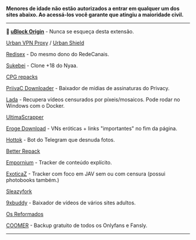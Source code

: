 **Menores de idade não estão autorizados a entrar em qualquer um dos sites abaixo.
Ao acessá-los você garante que atingiu a maioridade civil.**

---

**🌟 [**uBlock Origin**](https://github.com/gorhill/uBlock)** - Nunca se esqueça desta extensão.

[Urban VPN Proxy](https://www.urban-vpn.com/free-products/free-browser-extension/) / [Urban Shield](https://addons.mozilla.org/pt-BR/firefox/addon/urban-shield/)

[Redisex](https://redisex.club) - Do mesmo dono do RedeCanais.

[Sukebei](https://sukebei.nyaa.si) - Clone +18 do Nyaa.

[CPG repacks](https://cpgrepacks.site)

[PriivaC Downloader](https://t.me/tgDownPrivacyBot) - Baixador de mídias de assinaturas do Privacy.

[Lada](https://github.com/ladaapp/lada) - Recupera vídeos censurados por píxeis/mosaicos. Pode rodar no Windows com o Docker.

[UltimaScrapper](https://github.com/UltimaHoarder/UltimaScraper)

[Eroge Download](https://erogedownload.com) - VNs eróticas + links "importantes" no fim da página.

[Hottok](https://t.me/hottoknowbot) - Bot do Telegram que desnuda fotos.

[Better Repack](https://dl.betterrepack.com)

[Empornium](https://empornium.is) - Tracker de conteúdo explícito.

[ExoticaZ](https://exoticaz.to) - Tracker com foco em JAV sem ou com censura (possui photobooks também.)

[Sleazyfork](https://sleazyfork.org)

[9xbuddy](https://9xbuddy.com/pt) - Baixador de vídeos de vários sites adultos.

[Os Reformados](https://osreformados.com)

[COOMER](https://coomer.su) - Backup gratuito de todos os Onlyfans e Fansly.

---